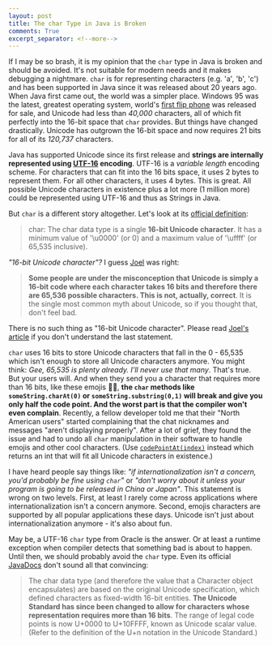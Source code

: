 ```yaml
---
layout: post
title: The char Type in Java is Broken
comments: True
excerpt_separator: <!--more-->
---
```


If I may be so brash, it is my opinion that the `char` type in Java is broken and should be avoided. It's not suitable for modern needs and it makes debugging a nightmare. `char` is for representing characters (e.g. 'a', 'b', 'c') and has been supported in Java since it was released about 20 years ago. When Java first came out, the world was a simpler place. Windows 95 was the latest, greatest operating system, world's [first flip phone](https://en.wikipedia.org/wiki/Motorola_StarTAC) was released for sale, and Unicode had less than *40,000* characters, all of which fit perfectly into the 16-bit space that `char` provides. But things have changed drastically. Unicode has outgrown the 16-bit space and now requires 21 bits for all of its *120,737* characters.

Java has supported Unicode since its first release and **strings are internally represented using [UTF-16](https://en.wikipedia.org/wiki/UTF-16) encoding**. UTF-16 is a *variable length* encoding scheme. For characters that can fit into the 16 bits space, it uses 2 bytes to represent them. For all other characters, it uses 4 bytes. This is great. All possible Unicode characters in existence plus a lot more (1 million more) could be represented using UTF-16 and thus as Strings in Java.

<!--more-->

But `char` is a different story altogether. Let's look at its [official definition](https://docs.oracle.com/javase/tutorial/java/nutsandbolts/datatypes.html):

> char: The char data type is a single **16-bit Unicode character**. It has a minimum value of '\u0000' (or 0) and a maximum value of '\uffff' (or 65,535 inclusive).

*"16-bit Unicode character"?* I guess [Joel](http://www.joelonsoftware.com/articles/Unicode.html) was right:

>  **Some people are under the misconception that Unicode is simply a 16-bit code where each character takes 16 bits and therefore there are 65,536 possible characters. This is not, actually, correct**. It is the single most common myth about Unicode, so if you thought that, don't feel bad.

There is no such thing as "16-bit Unicode character". Please read [Joel's article](http://www.joelonsoftware.com/articles/Unicode.html) if you don't understand the last statement.

`char` uses 16 bits to store Unicode characters that fall in the 0 - 65,535 which isn't enough to store all Unicode characters anymore. You might think: *Gee, 65,535 is plenty already. I'll never use that many*. That's true. But your users will. And when they send you a character that requires more than 16 bits, like these emojis 👦👩, **the `char` methods like `someString.charAt(0)` or `someString.substring(0,1)` will break and give you only half the code point. And the worst part is that the compiler won't even complain**. Recently, a fellow developer told me that their "North American users" started complaining that the chat nicknames and messages "aren't displaying properly". After a lot of grief, they found the issue and had to undo all `char` manipulation in their software to handle emojis and other cool characters. (Use [`codePointAt(index)`](https://docs.oracle.com/javase/7/docs/api/java/lang/String.html#codePointAt(int)) instead which returns an int that will fit all Unicode characters in existence.)

I have heard people say things like: *"if internationalization isn't a concern, you'd probably be fine using `char`"* or  *"don't worry about it unless your program is going to be released in China or Japan"*. This statement is wrong on two levels. First, at least I rarely come across applications where internationalization isn't a concern anymore. Second, emojis characters are supported by all popular applications these days. Unicode isn't just about internationalization anymore - it's also about fun.

May be, a UTF-16 `char` type from Oracle is the answer. Or at least a runtime exception when compiler detects that something bad is about to happen. Until then, we should probably avoid the `char` type. Even its official [JavaDocs](https://docs.oracle.com/javase/7/docs/api/java/lang/Character.html) don't sound all that convincing:

> The char data type (and therefore the value that a Character object encapsulates) are based on the original Unicode specification, which defined characters as fixed-width 16-bit entities. **The Unicode Standard has since been changed to allow for characters whose representation requires more than 16 bits**. The range of legal code points is now U+0000 to U+10FFFF, known as Unicode scalar value. (Refer to the definition of the U+n notation in the Unicode Standard.)
